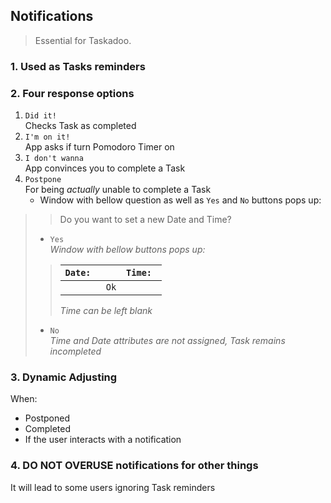 ## Notifications

> Essential for Taskadoo.

### 1. Used as Tasks reminders 

### 2. Four response options
   1. `Did it!`\
   Checks Task as completed
   2. `I'm on it!`\
   App asks if turn Pomodoro Timer on
   3. `I don't wanna`\
   App convinces you to complete a Task
   4. `Postpone`\
   For being *actually* unable to complete a Task
      - Window with bellow question as well as `Yes` and `No` buttons pops up:
>   > Do you want to set a new Date and Time?
>
>    - `Yes`\
>    *Window with bellow buttons pops up:*
>> |`Date: `|   |`Time: `|
>> |--------|---|--------|
>> |        |`Ok`|       |
>> *Time can be left blank*
>
>    - `No`\
>*Time and Date attributes are not assigned, Task remains incompleted*

### 3. Dynamic Adjusting
When: 
   - Postponed 
   - Completed
   - If the user interacts with a notification 

### 4. **DO NOT OVERUSE** notifications for other things
It will lead to some users ignoring Task reminders


